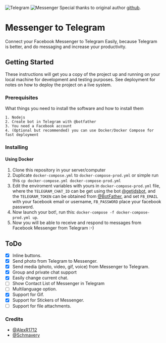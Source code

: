 ![Telegram](http://i.imgur.com/CGGLXFF.png)
![Messenger](http://i.imgur.com/VyvJz33.png)
Special thanks to original author [github](https://github.com/AlexR1712/messenger-to-telegram).

# Messenger to Telegram

Connect your Facebook Messenger to Telegram Easily, because Telegram is better, and do messaging and increase your productivity.

## Getting Started

These instructions will get you a copy of the project up and running on your local machine for development and testing purposes. See deployment for notes on how to deploy the project on a live system.

### Prerequisites

What things you need to install the software and how to install them

```
1. Nodejs
2. Create bot in Telegram with @botfather
3. You need a Facebook account
4. (Optional but recommended) you can use Docker/Docker Compose for fast deployment
```

### Installing

#### Using Docker

1. Clone this repository in your server/computer
2. Duplicate `docker-compose.yml` to `docker-compose-prod.yml` or simple run this `cp docker-compose.yml docker-compose-prod.yml`
3. Edit the enviroment variables with yours in `docker-compose-prod.yml` file, where the `TELEGRAM_CHAT_ID` can be get using the bot [@getidsbot](https://t.me/getidsbot), and the `TELEGRAM_TOKEN` can be obtained from [@BotFather](https://t.me/BotFather), and set `FB_EMAIL` with your facebook email or username, `FB_PASSWORD` place your facebook password.
4. Now launch your bot!, run this: `docker-compose -f docker-compose-prod.yml up`.
5. Now you will be able to receive and respond to messages from Facebook Messenger from Telegram :-)

## ToDo

- [x] Inline buttons.
- [x] Send photo from Telegram to Messenger.
- [x] Send media (photo, video, gif, voice) from Messenger to Telegram.
- [x] Group and private chat support
- [x] Easily change current chat.
- [ ] Show Contact List of Messenger in Telegram
- [ ] Multilanguage option.
- [x] Support for Gif.
- [x] Support for Stickers of Messenger.
- [ ] Support for file attachments.

### Credits

- [@AlexR1712](https://github.com/AlexR1712)
- [@Schmavery](https://github.com/Schmavery)
